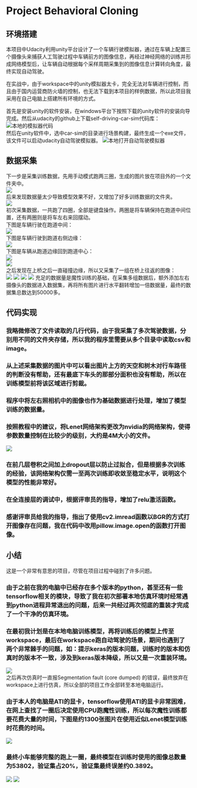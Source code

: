 # Project Behavioral Cloning

## 环境搭建
本项目中Udacity利用unity平台设计了一个车辆行驶模拟器，通过在车辆上配置三个摄像头来捕获人工驾驶过程中车辆前方的图像信息，再经过神经网络的训练并形成网络模型后，让车辆自动根据每个采样周期采集到的图像信息计算转向角度，最终实现自动驾驶。  

在实战中，由于workspace中的unity模拟器太卡，完全无法对车辆进行控制，而且由于国内运营商防火墙的控制，也无法下载到本项目的样例数据，所以此项目我采用在自己电脑上搭建所有环境的方式。  

首先是安装unity的软件安装，在windows平台下按照下载的unity软件的安装向导完成。然后从udacity的github上下载self-driving-car-sim代码库：  
![本地的模拟器代码](./writeup_image/001.png)     
然后在unity软件中，选中car-sim的目录进行场景构建，最终生成一个exe文件，该文件可以启动udacity自动驾驶模拟器。
![本地打开自动驾驶模拟器](./writeup_image/002.png)     

## 数据采集 
下一步是采集训练数据，先用手动模式跑两三圈，生成的图片放在项目外的一个文件夹中。      
![](./writeup_image/003.png)   
后来发现数据量太少导致模型效果不好，又增加了好多训练数据的文件夹。       
![](./writeup_image/006.png)   
初次采集数据，一共跑了四圈，全部是键盘操作。两圈是将车辆保持在跑道中间位置，还有两圈则是将车左右来回摆动。  
下图是车辆行驶在跑道中间：  
![](./writeup_image/center_2018_11_14_15_04_31_693.jpg)  
下图是车辆行驶到跑道右侧边缘：  
![](./writeup_image/center_2018_11_14_15_09_36_832.jpg)  
下图是车辆从跑道边缘回到跑道中心：  
![](./writeup_image/center_2018_11_14_15_09_37_103.jpg)  
![](./writeup_image/center_2018_11_14_15_09_37_645.jpg)  
之后发现在上桥之后一直碰撞边缘，所以又采集了一组在桥上往返的图像：  
![](./writeup_image/center_2018_11_15_16_00_25_830.jpg) 
![](./writeup_image/center_2018_11_15_16_00_27_592.jpg) 
![](./writeup_image/center_2018_11_15_16_00_28_755.jpg) 
![](./writeup_image/center_2018_11_15_16_00_31_011.jpg) 
充足的数据量是魔性训练的基础，在采集多组数据后，额外添加左右摄像头的数据进入数据集，再将所有图片进行水平翻转增加一倍数据量，最终的数据集总数达到50000多。  


## 代码实现
### 我略微修改了文件读取的几行代码，由于我采集了多次驾驶数据，分别用不同的文件夹存储，所以我的程序里需要从多个目录中读取csv和image。
### 从上述采集数据的图片中可以看出图片上方的天空和树木对行车路径的判断没有帮助，还有最底下车头的那部分面积也没有帮助，所以在训练模型前将该区域进行剪裁。
### 程序中将左右照相机中的图像也作为基础数据进行处理，增加了模型训练的数据量。
### 按照教程中的建议，将Lenet网络架构更改为nvidia的网络架构，使得参数数量控制在比较少的级别，大约是4M大小的文件。
![](./writeup_image/nvidia.jpg)  

### 在前几层卷积之间加上dropout层以防止过拟合，但是根据多次训练的经验，该网络架构仅需一至两次训练即收敛至稳定水平，说明这个模型的性能非常好。
### 在全连接层的调试中，根据评审员的指导，增加了relu激活函数。
### 感谢评审员给我的指导，指出了使用cv2.imread函数以BGR的方式打开图像存在问题，我在代码中改用pillow.image.open的函数打开图像。



## 小结
这是一个非常有意思的项目，尽管在项目过程中碰到了许多问题。    
### 由于之前在我的电脑中已经存在多个版本的python，甚至还有一些tensorflow相关的模块，导致了我在初次部署本地仿真环境时经常遇到python进程异常退出的问题，后来一共经过两次彻底的重装才完成了一个干净的仿真环境。    
### 在最初我计划是在本地电脑训练模型，再将训练后的模型上传至workspace，最后在workspace跑自动驾驶的场景，期间也遇到了两个非常棘手的问题，如：提示keras的版本问题，训练时的版本和仿真时的版本不一致，涉及到keras版本降级，所以又是一次重装环境。
![](./writeup_image/004.png)     
之后再次仿真时一直报Segmentation fault (core dumped)   的错误，最终放弃在workspace上进行仿真，所以全部的项目工作全部转至本地电脑运行。     
### 由于本人的电脑是ATI的显卡，tensorflow使用ATI的显卡非常困难，在网上查找了一圈后决定使用CPU跑魔性训练，所以每次魔性训练都要花费大量的时间，下图是约1300张图片在使用近似Lenet模型训练时花费的时间。   
![](./writeup_image/005.png)
### 最终小车能够完整的跑上一圈，最终模型在训练时使用的图像总数量为53802，验证集占20%，验证集最终误差约0.3892。
![](./writeup_image/007.png)
![](./writeup_image/008.png)
